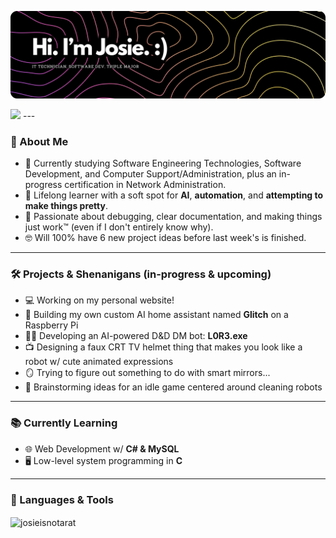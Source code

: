 ![Header](./image.png)

<img src="https://komarev.com/ghpvc/?username=josieisnotarat&color=blue"/>
---

### 🌟 About Me
- 📖 Currently studying Software Engineering Technologies, Software Development, and Computer Support/Administration, plus an in-progress certification in Network Administration.
- 🧠 Lifelong learner with a soft spot for **AI**, **automation**, and **attempting to make things pretty**.
- 🔧 Passionate about debugging, clear documentation, and making things just work™ (even if I don't entirely know why).
- 🤓 Will 100% have 6 new project ideas before last week's is finished.

---

### 🛠️ Projects & Shenanigans (in-progress & upcoming)
- 💻 Working on my personal website!
- 🤖 Building my own custom AI home assistant named **Glitch** on a Raspberry Pi
- 🧙‍♀️ Developing an AI-powered D&D DM bot: **L0R3.exe**
- 📺 Designing a faux CRT TV helmet thing that makes you look like a robot w/ cute animated expressions
- 🪞 Trying to figure out something to do with smart mirrors...
- 🧹 Brainstorming ideas for an idle game centered around cleaning robots

---

### 📚 Currently Learning
- 🌐 Web Development w/ **C# & MySQL**
- 🖥️ Low-level system programming in **C**

---

### 🧰 Languages & Tools
<p><img align="center" src="https://github-readme-stats.vercel.app/api/top-langs?username=josieisnotarat&show_icons=true&theme=dark&locale=en&layout=compact" alt="josieisnotarat" /></p>

